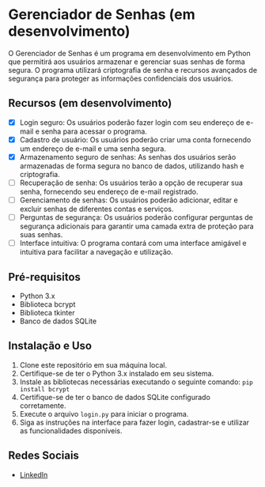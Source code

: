 # Gerenciador de Senhas (em desenvolvimento)

O Gerenciador de Senhas é um programa em desenvolvimento em Python que permitirá aos usuários armazenar e gerenciar suas senhas de forma segura. O programa utilizará criptografia de senha e recursos avançados de segurança para proteger as informações confidenciais dos usuários.

## Recursos (em desenvolvimento)

- [x] Login seguro: Os usuários poderão fazer login com seu endereço de e-mail e senha para acessar o programa.
- [x] Cadastro de usuário: Os usuários poderão criar uma conta fornecendo um endereço de e-mail e uma senha segura.
- [x] Armazenamento seguro de senhas: As senhas dos usuários serão armazenadas de forma segura no banco de dados, utilizando hash e criptografia.
- [ ] Recuperação de senha: Os usuários terão a opção de recuperar sua senha, fornecendo seu endereço de e-mail registrado.
- [ ] Gerenciamento de senhas: Os usuários poderão adicionar, editar e excluir senhas de diferentes contas e serviços.
- [ ] Perguntas de segurança: Os usuários poderão configurar perguntas de segurança adicionais para garantir uma camada extra de proteção para suas senhas.
- [ ] Interface intuitiva: O programa contará com uma interface amigável e intuitiva para facilitar a navegação e utilização.

## Pré-requisitos

- Python 3.x
- Biblioteca bcrypt
- Biblioteca tkinter
- Banco de dados SQLite

## Instalação e Uso

1. Clone este repositório em sua máquina local.
2. Certifique-se de ter o Python 3.x instalado em seu sistema.
3. Instale as bibliotecas necessárias executando o seguinte comando: `pip install bcrypt`
4. Certifique-se de ter o banco de dados SQLite configurado corretamente.
5. Execute o arquivo `login.py` para iniciar o programa.
6. Siga as instruções na interface para fazer login, cadastrar-se e utilizar as funcionalidades disponíveis.


## Redes Sociais
- [LinkedIn](https://www.linkedin.com/in/guilherme-acacio-876639246/)
